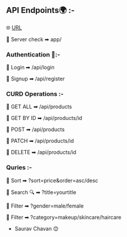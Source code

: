 

## API Endpoints🌍 :-

🌐 <a href='#'>URL</a>

🔺 Server check  ➡  app/

### Authentication 🪪:-

🔺 Login  ➡  /api/login

🔺 Signup  ➡  /api/register

### CURD Operations :-

🔺 GET ALL  ➡  /api/products

🔺 GET BY ID  ➡  /api/products/id

🔺 POST  ➡  /api/products

🔺 PATCH  ➡  /api/products/id

🔺 DELETE  ➡  /api/products/id

### Quries :-

🔺 Sort  ➡  ?sort=price&order=asc/desc

🔺 Search 🔍 ➡  ?title=yourtitle

🔺 Filter  ➡  ?gender=male/female

🔺 Filter ➡ ?category=makeup/skincare/haircare



- Saurav Chavan 😊

